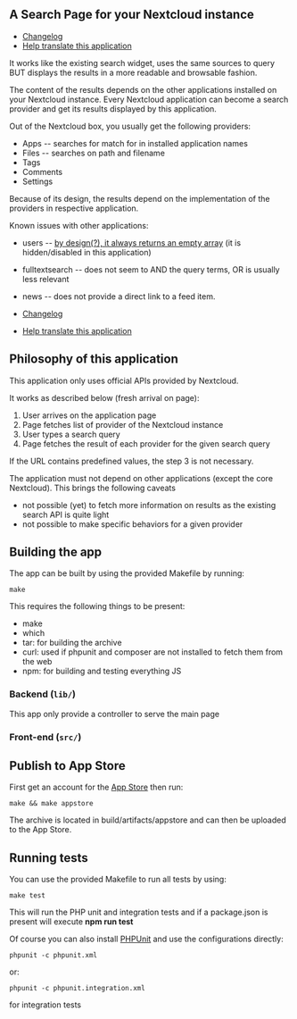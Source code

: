 ## A Search Page for your Nextcloud instance

- [Changelog](https://raw.githubusercontent.com/callmemagnus/nextcloud-searchpage/main/CHANGELOG.md)
- [Help translate this application](https://app.transifex.com/nextcloud/nextcloud/thesearchpage/)

It works like the existing search widget, uses the same sources to query BUT
displays the results in a more readable and browsable fashion.

The content of the results depends on the other applications installed on
your Nextcloud instance. Every Nextcloud application can become a search
provider and get its results displayed by this application.

Out of the Nextcloud box, you usually get the following providers:

- Apps -- searches for match for in installed application names
- Files -- searches on path and filename
- Tags
- Comments
- Settings

Because of its design, the results depend on the implementation of the providers
in respective application.

Known issues with other applications:

- users -- [by design(?), it always returns an empty array](https://github.com/nextcloud/server/issues/41274) (it is hidden/disabled in this application)
- fulltextsearch -- does not seem to AND the query terms, OR is usually less relevant
- news -- does not provide a direct link to a feed item.

- [Changelog](https://raw.githubusercontent.com/callmemagnus/nextcloud-searchpage/main/CHANGELOG.md)
- [Help translate this application](https://app.transifex.com/nextcloud/nextcloud/thesearchpage/)

## Philosophy of this application

This application only uses official APIs provided by Nextcloud.

It works as described below (fresh arrival on page):

1. User arrives on the application page
2. Page fetches list of provider of the Nextcloud instance
3. User types a search query
4. Page fetches the result of each provider for the given search query

If the URL contains predefined values, the step 3 is not necessary.

The application must not depend on other applications (except the core Nextcloud). This brings the following caveats

- not possible (yet) to fetch more information on results as the existing search API is quite light
- not possible to make specific behaviors for a given provider

## Building the app

The app can be built by using the provided Makefile by running:

    make

This requires the following things to be present:

- make
- which
- tar: for building the archive
- curl: used if phpunit and composer are not installed to fetch them from the web
- npm: for building and testing everything JS

### Backend (`lib/`)

This app only provide a controller to serve the main page

### Front-end (`src/`)

## Publish to App Store

First get an account for the [App Store](http://apps.nextcloud.com/) then run:

    make && make appstore

The archive is located in build/artifacts/appstore and can then be uploaded to the App Store.

## Running tests

You can use the provided Makefile to run all tests by using:

    make test

This will run the PHP unit and integration tests and if a package.json is present will execute **npm run test**

Of course you can also install [PHPUnit](http://phpunit.de/getting-started.html) and use the configurations directly:

    phpunit -c phpunit.xml

or:

    phpunit -c phpunit.integration.xml

for integration tests
